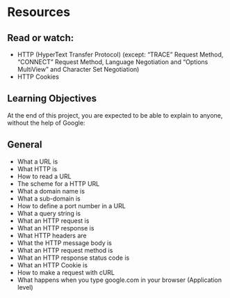 # Resources
## Read or watch:

* HTTP (HyperText Transfer Protocol) (except: “TRACE” Request Method, “CONNECT” Request Method, Language Negotiation and “Options MultiView” and Character Set Negotiation)
* HTTP Cookies
## Learning Objectives
At the end of this project, you are expected to be able to explain to anyone, without the help of Google:

## General
* What a URL is
* What HTTP is
* How to read a URL
* The scheme for a HTTP URL
* What a domain name is
* What a sub-domain is
* How to define a port number in a URL
* What a query string is
* What an HTTP request is
* What an HTTP response is
* What HTTP headers are
* What the HTTP message body is
* What an HTTP request method is
* What an HTTP response status code is
* What an HTTP Cookie is
* How to make a request with cURL
* What happens when you type google.com in your browser (Application level)
